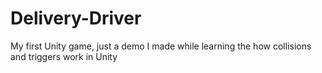 # Delivery-Driver
 My first Unity game, just a demo I made while learning the how collisions and triggers work in Unity
